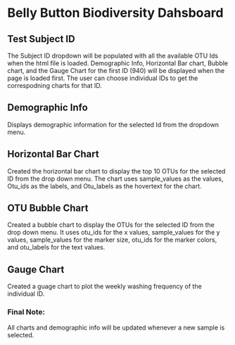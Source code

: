 # Belly Button Biodiversity Dahsboard

## Test Subject ID
The Subject ID dropdown will be populated with all the available OTU Ids when the html file is loaded. Demographic Info, Horizontal Bar chart, Bubble chart, and the Gauge Chart for the first ID (940) will be displayed when the page is loaded first. The user can choose individual IDs to get the correspodning charts for that ID.

## Demographic Info
Displays demographic information for the selected Id from the dropdown menu.

## Horizontal Bar Chart
Created the horizontal bar chart to display the top 10 OTUs for the selected ID from the drop down menu. The chart uses sample_values as the values, Otu_ids as the labels, and Otu_labels as the hovertext for the chart.

## OTU Bubble Chart
Created a bubble chart to display the OTUs for the selected ID from the drop down menu. It uses otu_ids for the x values, sample_values for the y values, sample_values for the marker size, otu_ids for the marker colors, and otu_labels for the text values.

## Gauge Chart
Created a guage chart to plot the weekly washing frequency of the individual ID.

### Final Note:
All charts and demographic info will be updated whenever a new sample is selected.

